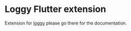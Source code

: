 # Loggy Flutter extension
Extension for [loggy](loggy) please go there for the documentation. 

[loggy]: https://github.com/infinum/floggy/blob/master/loggy/README.md 